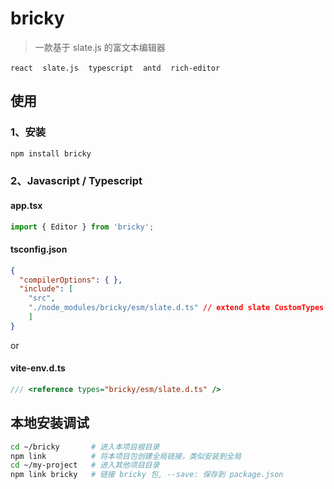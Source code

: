 # bricky

> 一款基于 slate.js 的富文本编辑器

`react`&nbsp;&nbsp;&nbsp;&nbsp;`slate.js`&nbsp;&nbsp;&nbsp;&nbsp;`typescript`&nbsp;&nbsp;&nbsp;&nbsp;`antd`&nbsp;&nbsp;&nbsp;&nbsp;`rich-editor`&nbsp;&nbsp;&nbsp;&nbsp;

## 使用

### 1、安装

```bash
npm install bricky
```

### 2、Javascript / Typescript


#### app.tsx

```javascript
import { Editor } from 'bricky';
```

#### tsconfig.json

```json
{
  "compilerOptions": { },
  "include": [
    "src",
    "./node_modules/bricky/esm/slate.d.ts" // extend slate CustomTypes
    ]
}
```

or

#### vite-env.d.ts

```typescript
/// <reference types="bricky/esm/slate.d.ts" />
```

## 本地安装调试

```bash
cd ~/bricky       # 进入本项目根目录
npm link          # 将本项目包创建全局链接，类似安装到全局
cd ~/my-project   # 进入其他项目目录
npm link bricky   # 链接 bricky 包, --save: 保存到 package.json
```
